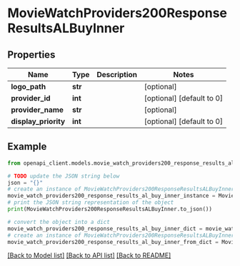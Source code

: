 # MovieWatchProviders200ResponseResultsALBuyInner


## Properties

Name | Type | Description | Notes
------------ | ------------- | ------------- | -------------
**logo_path** | **str** |  | [optional] 
**provider_id** | **int** |  | [optional] [default to 0]
**provider_name** | **str** |  | [optional] 
**display_priority** | **int** |  | [optional] [default to 0]

## Example

```python
from openapi_client.models.movie_watch_providers200_response_results_al_buy_inner import MovieWatchProviders200ResponseResultsALBuyInner

# TODO update the JSON string below
json = "{}"
# create an instance of MovieWatchProviders200ResponseResultsALBuyInner from a JSON string
movie_watch_providers200_response_results_al_buy_inner_instance = MovieWatchProviders200ResponseResultsALBuyInner.from_json(json)
# print the JSON string representation of the object
print(MovieWatchProviders200ResponseResultsALBuyInner.to_json())

# convert the object into a dict
movie_watch_providers200_response_results_al_buy_inner_dict = movie_watch_providers200_response_results_al_buy_inner_instance.to_dict()
# create an instance of MovieWatchProviders200ResponseResultsALBuyInner from a dict
movie_watch_providers200_response_results_al_buy_inner_from_dict = MovieWatchProviders200ResponseResultsALBuyInner.from_dict(movie_watch_providers200_response_results_al_buy_inner_dict)
```
[[Back to Model list]](../README.md#documentation-for-models) [[Back to API list]](../README.md#documentation-for-api-endpoints) [[Back to README]](../README.md)



